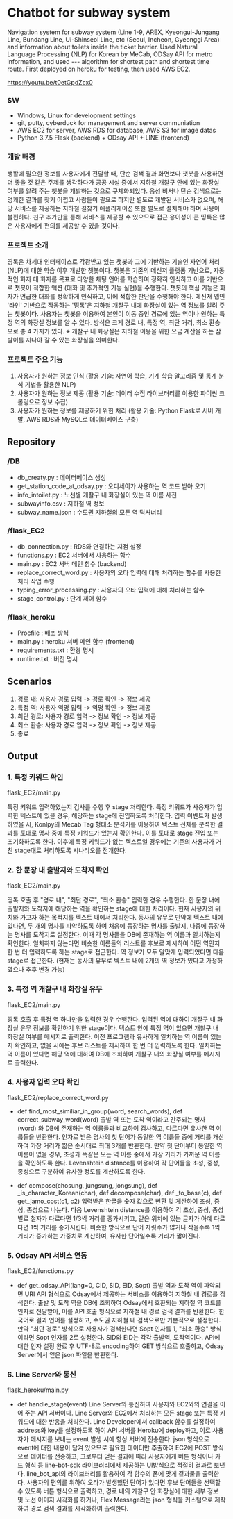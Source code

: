 # Chatbot for subway system
Navigation system for subway system (Line 1-9, AREX, Kyeongui-Jungang Line, Bundang Line, Ui-Shinseol Line, etc (Seoul, Incheon, Gyeonggi Area) and information about toilets inside the ticket barrier.
Used Natural Language Processing (NLP) for Korean by MeCab, ODSay API for metro information, and used --- algorithm for shortest path and shortest time route.
First deployed on heroku for testing, then used AWS EC2.

https://youtu.be/t0etGpdZcx0

### SW
- Windows, Linux for development settings
- git, putty, cyberduck for management and server communiation
- AWS EC2 for server, AWS RDS for database, AWS S3 for image datas
- Python 3.7.5 Flask (backend) + ODsay API + LINE (frontend)

### 개발 배경
생활에 필요한 정보를 사용자에게 전달할 때, 단순 검색 결과 화면보다 챗봇을 사용하면 더 좋을 것 같은 주제를 생각하다가 공공 시설 중에서 지하철 개찰구 안에 있는 화장실 여부를 알려 주는 챗봇을 개발하는 것으로 구체화되었다. 음성 비서나 단순 검색으로는 명쾌한 결과를 찾기 어렵고 사람들이 필요로 하지만 별도로 개발된 서비스가 없으며, 해당 서비스를 제공하는 지하철 길찾기 애플리케이션 또한 별도로 설치해야 하며 사용이 불편하다. 친구 추가만을 통해 서비스를 제공할 수 있으므로 접근 용이성이 큰 띵톡은 많은 사용자에게 편의를 제공할 수 있을 것이다.


### 프로젝트 소개
띵톡은 차세대 인터페이스로 각광받고 있는 챗봇과 그에 기반하는 기술인 자연어 처리 (NLP)에 대한 학습 이후 개발한 챗봇이다. 챗봇은 기존의 메신저 플랫폼 기반으로, 자동적인 화자 대 화자를 목표로 다양한 채팅 언어를 학습하여 정확히 인식하고 이를 기반으로 챗봇이 적합한 액션 (대화 및 추가적인 기능 실현)을 수행한다. 챗봇의 핵심 기능은 화자가 언급한 대화를 정확하게 인식하고, 이에 적합한 판단을 수행해야 한다. 메신저 앱인 '라인' 기반으로 작동하는 '띵톡'은 지하철 개찰구 내에 화장실이 있는 역 정보를 알려 주는 챗봇이다. 사용자는 챗봇을 이용하여 본인이 이동 중인 경로에 있는 역이나 원하는 특정 역의 화장실 정보를 알 수 있다. 방식은 크게 경로 내, 특정 역, 최단 거리, 최소 환승으로 총 4 가지가 있다.
※ 개찰구 내 화장실은 지하철 이용을 위한 요금 계산을 하는 삼발이를 지나야 갈 수 있는 화장실을 의미한다.


### 프로젝트 주요 기능
1. 사용자가 원하는 정보 인식
(활용 기술: 자연어 학습, 기계 학습 알고리즘 및 통계 분석 기법을 활용한 NLP)
2. 사용자가 원하는 정보 제공
(활용 기술: 데이터 수집 라이브러리를 이용한 파이썬 크롤링으로 정보 수집)
3. 사용자가 원하는 정보를 제공하기 위한 처리
(활용 기술: Python Flask로 서버 개발, AWS RDS와 MySQL로 데이터베이스 구축)


## Repository
### /DB
- db_creaty.py : 데이터베이스 생성
- get_station_code_at_odsay.py : 오디세이가 사용하는 역 코드 받아 오기
- info_intoilet.py : 노선별 개찰구 내 화장실이 있는 역 이름 사전
- subwayinfo.csv : 지하철 역 정보
- subway_name.json : 수도권 지하철의 모든 역 딕셔너리

### /flask_EC2
- db_connection.py : RDS와 연결하는 지점 설정
- functions.py : EC2 서버에서 사용하는 함수
- main.py : EC2 서버 메인 함수 (backend)
- replace_correct_word.py : 사용자의 오타 입력에 대해 처리하는 함수를 사용한 처리 작업 수행
- typing_error_processing.py : 사용자의 오타 입력에 대해 처리하는 함수
- stage_control.py : 단계 제어 함수

### /flask_heroku
- Procfile : 배포 방식
- main.py : heroku 서버 메인 함수 (frontend)
- requirements.txt : 환경 명시
- runtime.txt : 버전 명시

## Scenarios
1. 경로 내: 사용자 경로 입력 -> 경로 확인 -> 정보 제공
2. 특정 역: 사용자 역명 입력 -> 역명 확인 -> 정보 제공
3. 최단 경로: 사용자 경로 입력 -> 정보 확인 -> 정보 제공
4. 최소 환승: 사용자 경로 입력 -> 정보 확인 -> 정보 제공
5. 종료

## Output
### 1. 특정 키워드 확인
flask_EC2/main.py

특정 키워드 입력하였는지 검사를 수행 후 stage 처리한다. 특정 키워드가 사용자가 입력한 텍스트에 있을 경우, 해당하는 stage에 진입하도록 처리한다. 입력 이벤트가 발생하였을 시, Konlpy의 Mecab Tag 형태소 분석기를 이용하여 텍스트 전체를 분석한 결과를 토대로 명사 중에 특정 키워드가 있는지 확인한다. 이를 토대로 stage 진입 또는 초기화하도록 한다. 이후에 특정 키워드가 없는 텍스트일 경우에는 기존의 사용자가 거친 stage대로 처리하도록 시나리오를 전개한다.

### 2. 한 문장 내 출발지와 도착지 확인
flask_EC2/main.py

띵톡 호출 후 "경로 내", "최단 경로", "최소 환승" 입력한 경우 수행한다. 한 문장 내에 출발지와 도착지에 해당하는 역을 확인하는 stage에 대한 처리이다. 현재 사용자의 위치와 가고자 하는 목적지를 텍스트 내에서 처리한다. 동사의 유무로 만약에 텍스트 내에 있다면, 두 개의 명사를 파악하도록 하여 처음에 등장하는 명사를 출발지, 나중에 등장하는 명사를 도착지로 설정한다. 이때 각 명사들을 DB에 존재하는 역 이름과 일치하는지 확인한다. 일치하지 않는다면 비슷한 이름들의 리스트를 후보로 제시하여 어떤 역인지 한 번 더 입력하도록 하는 stage로 접근한다. 역 정보가 모두 알맞게 입력되었다면 다음 stage로 접근한다. (현재는 동사의 유무로 텍스트 내에 2개의 역 정보가 있다고 가정하였으나 추후 변경 가능)

### 3. 특정 역 개찰구 내 화장실 유무
flask_EC2/main.py

띵톡 호출 후 특정 역 하나만을 입력한 경우 수행한다. 입력된 역에 대하여 개찰구 내 화장실 유무 정보를 확인하기 위한 stage이다. 텍스트 안에 특정 역이 있으면 개찰구 내 화장실 여부를 메시지로 출력한다. 이전 프로그램과 유사하게 일치하는 역 이름이 있는지 확인하고, 없을 시에는 후보 리스트를 제시하여 한 번 더 입력하도록 한다. 일치하는 역 이름이 있다면 해당 역에 대하여 DB에 조회하여 개찰구 내의 화장실 여부를 메시지로 출력한다.

### 4. 사용자 입력 오타 확인
flask_EC2/replace_correct_word.py

- def find_most_similiar_in_group(word, search_words), def correct_subway_word(word)
출발 역 또는 도착 역이라고 간주되는 명사 (word) 와 DB에 존재하는 역 이름들과 비교하여 검사하고, 다르다면 유사한 역 이름들을 반환한다. 인자로 받은 명사의 첫 단어가 동일한 역 이름들 중에 거리를 개산하여 가장 거리가 짧은 순서대로 최대 3개를 반환한다. 만약 첫 단어부터 동일한 역 이름이 없을 경우, 초성과 똑같은 모든 역 이름 중에서 가장 거리가 가까운 역 이름을 확인하도록 한다. Levenshtein distance를 이용하여 각 단어들을 초성, 중성, 종성으로 구분하여 유사한 정도를 계산하도록 한다.

- def compose(chosung, jungsung, jongsung), def _is_character_Korean(char), def decompose(char), def _to_base(c), def get_jamo_cost(c1, c2)
입력받은 한글을 숫자 값으로 변환 및 계산하여 초성, 중성, 종성으로 나눈다. 다음 Levenshtein distance를 이용하여 각 초성, 중성, 종성별로 철자가 다르다면 1/3씩 거리를 증가시키고, 같은 위치에 있는 글자가 아예 다르다면 1씩 거리를 증가시킨다. 비슷한 방식으로 단어 자릿수가 많거나 작을수록 1씩 거리가 증가하는 가중치로 계산하여, 유사한 단어일수록 거리가 짧아진다.

### 5. Odsay API 서비스 연동
flask_EC2/functions.py

- def get_odsay_API(lang=0, CID, SID, EID, Sopt)
출발 역과 도착 역이 파악되면 URI API 형식으로 Odsay에서 제공하는 서비스를 이용하여 지하철 내 경로를 검색한다. 출발 및 도착 역을 DB에 조회하여 Odsay에서 호환되는 지하철 역 코드를 인자로 전달받아, 이를 API 호출 형식으로 지하철 내 경로 검색 결과를 반환한다. 한국어로 결과 언어를 설정하고, 수도권 지하철 내 검색으로만 기본적으로 설정한다. 만약 "최단 경로" 방식으로 사용자가 검색한다면 Sopt 인자를 1, "최소 환승" 방식이라면 Sopt 인자를 2로 설정한다. SID와 EID는 각각 출발역, 도착역이다. API에 대한 인자 설정 완료 후 UTF-8로 encoding하여 GET 방식으로 호출하고, Odsay Server에서 얻은 json 파일을 반환한다.

### 6. Line Server와 통신
flask_heroku/main.py

- def handle_stage(event)
Line Server와 통신하여 사용자와 EC2와의 연결을 이어 주는 API 서버이다. Line Server와 EC2에서 처리하는 모든 stage 또는 특정 키워드에 대한 반응을 처리한다. Line Developer에서 callback 함수를 설정하여 address와 key를 설정하도록 하여 API 서버를 Heroku에 deploy하고, 이로 사용자가 메시지를 보내는 event 발생 시에 항상 서버에 전송한다. json 형식으로 event에 대한 내용이 담겨 있으므로 필요한 데이터만 추출하여 EC2에 POST 방식으로 데이터를 전송하고, 그로부터 얻은 결과에 따라 사용자에게 버튼 형식이나 카드 형식 등 line-bot-sdk 라이브러리에서 제공하는 UI방식으로 적절히 결과로 보낸다.
line_bot_api의 라이브러리를 활용하여 각 함수의 폼에 맞게 결과물을 출력한다. 사용자의 편의를 위하여 오타가 발생했던 단어가 있다면 후보 단어들을 선택할 수 있도록 버튼 형식으로 출력하고, 경로 내의 개찰구 안 화장실에 대한 세부 정보 및 노선 이미지 시각화를 하거나, Flex Message라는 json 형식을 커스텀으로 제작하여 경로 검색 결과를 시각화하여 출력한다.


